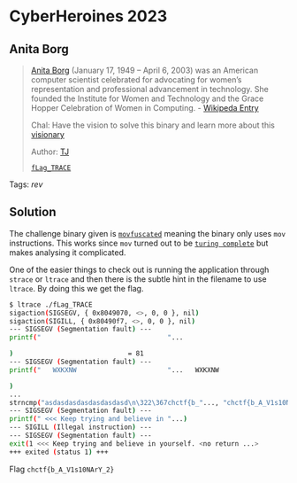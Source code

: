 # CyberHeroines 2023

## Anita Borg

> [Anita Borg](https://cyberheroines.ctfd.io/challenges) (January 17, 1949 – April 6, 2003) was an American computer scientist celebrated for advocating for women’s representation and professional advancement in technology. She founded the Institute for Women and Technology and the Grace Hopper Celebration of Women in Computing. - [Wikipeda Entry](https://en.wikipedia.org/wiki/Anita_Borg)
> 
> Chal: Have the vision to solve this binary and learn more about this [visionary](https://www.youtube.com/watch?v=qMfELzvXpBo)
>
>  Author: [TJ](https://www.tjoconnor.org/)
>
> [`fLag_TRACE`](fLag_TRACE)

Tags: _rev_

## Solution
The challenge binary given is [`movfuscated`](https://github.com/Battelle/movfuscator) meaning the binary only uses `mov` instructions. This works since `mov` turned out to be [`turing complete`](https://stackoverflow.com/questions/61048788/why-is-mov-turing-complete) but makes analysing it complicated.

One of the easier things to check out is running the application through `strace` or `ltrace` and then there is the subtle hint in the filename to use `ltrace`. By doing this we get the flag.

```bash
$ ltrace ./fLag_TRACE
sigaction(SIGSEGV, { 0x8049070, <>, 0, 0 }, nil)                          = 0
sigaction(SIGILL, { 0x80490f7, <>, 0, 0 }, nil)                           = 0
--- SIGSEGV (Segmentation fault) ---
printf("                                "...

)                             = 81
--- SIGSEGV (Segmentation fault) ---
printf("   WXKXNW                       "...   WXKXNW

)
...
strncmp("asdasdasdasdasdasdasd\n\322\367chctf{b_"..., "chctf{b_A_V1s10NArY_2}", 22) = -1
--- SIGSEGV (Segmentation fault) ---
printf(" <<< Keep trying and believe in "...)                             = 41
--- SIGILL (Illegal instruction) ---
--- SIGSEGV (Segmentation fault) ---
exit(1 <<< Keep trying and believe in yourself. <no return ...>
+++ exited (status 1) +++
```

Flag `chctf{b_A_V1s10NArY_2}`